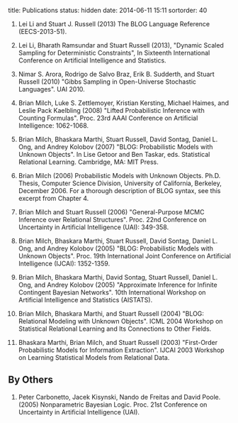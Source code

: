 title: Publications
status: hidden
date: 2014-06-11 15:11
sortorder: 40

1. Lei Li and Stuart J. Russell (2013) The BLOG Language Reference (EECS-2013-51).

2. Lei Li, Bharath Ramsundar and Stuart Russell (2013), "Dynamic Scaled Sampling for Deterministic Constraints", In Sixteenth International Conference on Artificial Intelligence and Statistics. 

3. Nimar S. Arora, Rodrigo de Salvo Braz, Erik B. Sudderth, and Stuart Russell (2010) "Gibbs Sampling in Open-Universe Stochastic Languages". UAI 2010.

4. Brian Milch, Luke S. Zettlemoyer, Kristian Kersting, Michael Haimes, and Leslie Pack Kaelbling (2008) "Lifted Probabilistic Inference with Counting Formulas". Proc. 23rd AAAI Conference on Artificial Intelligence: 1062-1068.

5. Brian Milch, Bhaskara Marthi, Stuart Russell, David Sontag, Daniel L. Ong, and Andrey Kolobov (2007) "BLOG: Probabilistic Models with Unknown Objects". In Lise Getoor and Ben Taskar, eds. Statistical Relational Learning. Cambridge, MA: MIT Press.

6. Brian Milch (2006) Probabilistic Models with Unknown Objects. Ph.D. Thesis, Computer Science Division, University of California, Berkeley, December 2006. For a thorough description of BLOG syntax, see this excerpt from Chapter 4.

7. Brian Milch and Stuart Russell (2006) "General-Purpose MCMC Inference over Relational Structures". Proc. 22nd Conference on Uncertainty in Artificial Intelligence (UAI): 349-358.

8. Brian Milch, Bhaskara Marthi, Stuart Russell, David Sontag, Daniel L. Ong, and Andrey Kolobov (2005) "BLOG: Probabilistic Models with Unknown Objects". Proc. 19th International Joint Conference on Artificial Intelligence (IJCAI): 1352-1359.

9. Brian Milch, Bhaskara Marthi, David Sontag, Stuart Russell, Daniel L. Ong, and Andrey Kolobov (2005) "Approximate Inference for Infinite Contingent Bayesian Networks". 10th International Workshop on Artificial Intelligence and Statistics (AISTATS).

10. Brian Milch, Bhaskara Marthi, and Stuart Russell (2004) "BLOG: Relational Modeling with Unknown Objects". ICML 2004 Workshop on Statistical Relational Learning and Its Connections to Other Fields.

11. Bhaskara Marthi, Brian Milch, and Stuart Russell (2003) "First-Order Probabilistic Models for Information Extraction". IJCAI 2003 Workshop on Learning Statistical Models from Relational Data.

## By Others
1. Peter Carbonetto, Jacek Kisynski, Nando de Freitas and David Poole. (2005) Nonparametric Bayesian Logic. Proc. 21st Conference on Uncertainty in Artificial Intelligence (UAI).

